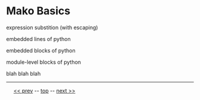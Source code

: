 Mako Basics
=========

expression substition (with escaping)

embedded lines of python

embedded blocks of python

module-level blocks of python

blah blah blah

------

&nbsp;&nbsp;&nbsp;&nbsp; [&lt;&lt; prev](05.md) -- [top](../README.md) -- [next &gt;&gt;](07.md)
